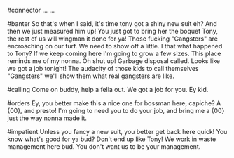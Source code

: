 #connector
 ... ... 

#banter
So that's when I said, it's time tony got a shiny new suit eh?
And then we just measured him up!
You just got to bring her the boquet Tony, the rest of us will wingman it done for ya!
Those fucking "Gangsters" are encroaching on our turf.
We need to show off a little.
I that what happened to Tony?
If we keep coming here I'm going to grow a few sizes.
This place reminds me of my nonna.
Oh shut up!
Garbage disposal called.
Looks like we got a job tonight!
The audacity of those kids to call themselves "Gangsters" we'll show them what real gangsters are like.

#calling
Come on buddy, help a fella out.
We got a job for you.
Ey kid.

#orders
Ey, you better make this a nice one for bossman here, capiche? A {00}, and presto!
I'm going to need you to do your job, and bring me a {00} just the way nonna made it.

#impatient
Unless you fancy a new suit, you better get back here quick!
You know what's good for ya bud?
Don't end up like Tony!
We work in waste management here bud. You don't want us to be your management.
